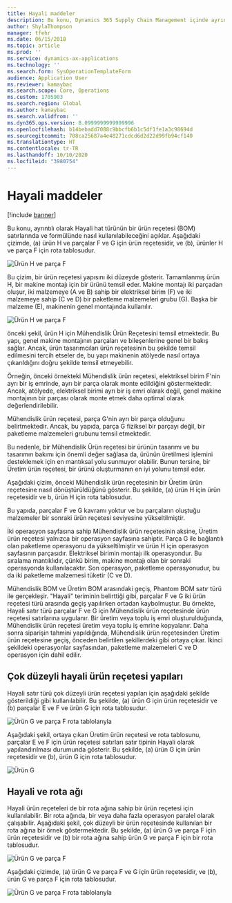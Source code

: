 ```yaml
---
title: Hayali maddeler
description: Bu konu, Dynamics 365 Supply Chain Management içinde ayrıntılı olarak Hayali hat türünün bir ürün reçetesi (BOM) satırlarında ve formülünde nasıl kullanılabileceğini açıklar.
author: ShylaThompson
manager: tfehr
ms.date: 06/15/2018
ms.topic: article
ms.prod: ''
ms.service: dynamics-ax-applications
ms.technology: ''
ms.search.form: SysOperationTemplateForm
audience: Application User
ms.reviewer: kamaybac
ms.search.scope: Core, Operations
ms.custom: 1705903
ms.search.region: Global
ms.author: kamaybac
ms.search.validfrom: ''
ms.dyn365.ops.version: 8.0999999999999996
ms.openlocfilehash: b14bebadd7088c9bbcfb6b1c5df1fe1a3c98694d
ms.sourcegitcommit: 708ca25687a4e48271cdcd6d2d22d99fb94cf140
ms.translationtype: HT
ms.contentlocale: tr-TR
ms.lasthandoff: 10/10/2020
ms.locfileid: "3980754"
---
```

# <a name="phantom-items"></a>Hayali maddeler

[!include [banner](../includes/banner.md)]

Bu konu, ayrıntılı olarak Hayali hat türünün bir ürün reçetesi (BOM) satırlarında ve formülünde nasıl kullanılabileceğini açıklar. Aşağıdaki çizimde, (a) ürün H ve parçalar F ve G için ürün reçetesidir, ve (b), ürünler H ve parça F için rota tablosudur.

![Ürün H ve parça F](media/product-H-part-F.png)


Bu çizim, bir ürün reçetesi yapısını iki düzeyde gösterir. Tamamlanmış ürün H, bir makine montajı için bir ürünü temsil eder. Makine montajı iki parçadan oluşur, iki malzemeye (A ve B) sahip bir elektriksel birim (F) ve iki malzemeye sahip (C ve D) bir paketleme malzemeleri grubu (G). Başka bir malzeme (E), makinenin genel montajında kullanılır.

![Ürün H ve parça F](media/product-H-part-B.png)

önceki şekil, ürün H için Mühendislik Ürün Reçetesini temsil etmektedir. Bu yapı, genel makine montajının parçaları ve bileşenlerine genel bir bakış sağlar. Ancak, ürün tasarımcıları ürün reçetesinin bu şekilde temsil edilmesini tercih etseler de, bu yapı makinenin atölyede nasıl ortaya çıkarıldığını doğru şekilde temsil etmeyebilir. 

Örneğin, önceki örnekteki Mühendislik ürün reçetesi, elektriksel birim F'nin ayrı bir iş emrinde, ayrı bir parça olarak monte edildiğini göstermektedir. Ancak, atölyede, elektriksel birimi ayrı bir iş emri olarak değil, genel makine montajının bir parçası olarak monte etmek daha optimal olarak değerlendirilebilir.

Mühendislik ürün reçetesi, parça G'nin ayrı bir parça olduğunu belirtmektedir. Ancak, bu yapıda, parça G fiziksel bir parçayı değil, bir paketleme malzemeleri grubunu temsil etmektedir. 

Bu nedenle, bir Mühendislik Ürün reçetesi bir ürünün tasarımı ve bu tasarımın bakımı için önemli değer sağlasa da, ürünün üretilmesi işlemini desteklemek için en mantıksal yolu sunmuyor olabilir. Bunun tersine, bir Üretim ürün reçetesi, bir ürünü oluşturmanın en iyi yolunu temsil eder.

Aşağıdaki çizim, önceki Mühendislik ürün reçetesinin bir Üretim ürün reçetesine nasıl dönüştürüldüğünü gösterir. Bu şekilde, (a) ürün H için ürün reçetesidir ve b, ürün H için rota tablosudur.

Bu yapıda, parçalar F ve G kavramı yoktur ve bu parçaların oluştuğu malzemeler bir sonraki ürün reçetesi seviyesine yükseltilmiştir. 

İki operasyon sayfasına sahip Mühendislik ürün reçetesinin aksine, Üretim ürün reçetesi yalnızca bir operasyon sayfasına sahiptir. Parça G ile bağlantılı olan paketleme operasyonu da yükseltilmiştir ve ürün H için operasyon sayfasının parçasıdır. Elektriksel birimin montajı ilk operasyondur. Bu sıralama mantıklıdır, çünkü birim, makine montajı olan bir sonraki operasyonda kullanılacaktır. Son operasyon, paketleme operasyonudur, bu da iki paketleme malzemesi tüketir (C ve D).

Mühendislik BOM ve Üretim BOM arasındaki geçiş, Phantom BOM satır türü ile gerçekleşir. "Hayali" teriminin belirttiği gibi, parçalar F ve G iki ürün reçetesi türü arasında geçiş yapılırken ortadan kaybolmuştur. Bu örnekte, Hayali satır türü parçalar F ve G için Mühendislik ürün reçetesinde ürün reçetesi satırlarına uygulanır. Bir üretim veya toplu iş emri oluşturulduğunda, Mühendislik ürün reçetesi üretim veya toplu iş emrine kopyalanır. Daha sonra siparişin tahmini yapıldığında, Mühendislik ürün reçetesinden Üretim ürün reçetesine geçiş, önceden belirtilen şekillerdeki gibi ortaya çıkar. İkinci şekildeki operasyonlar sayfasından, paketleme malzemeleri C ve D operasyon için dahil edilir. 

## <a name="multilevel-phantom-bom-structures"></a>Çok düzeyli hayali ürün reçetesi yapıları
Hayali satır türü çok düzeyli ürün reçetesi yapıları için aşağıdaki şekilde gösterildiği gibi kullanılabilir. Bu şekilde, (a) ürün G için ürün reçetesidir ve (b) parçalar E ve F ve ürün G için rota tablosudur. 

![Ürün G ve parça F rota tablolarıyla](media/product-G-route-sheet-G.png)


Aşağıdaki şekil, ortaya çıkan Üretim ürün reçetesi ve rota tablosunu, parçalar E ve F için ürün reçetesi satırları satır tipinin Hayali olarak yapılandırılması durumunda gösterir. Bu şekilde, (a) ürün G için ürün reçetesidir ve (b), ürün G için rota tablosudur.

![Ürün G](media/product-G.png)


## <a name="phantom-and-route-network"></a>Hayali ve rota ağı
Hayali ürün reçeteleri de bir rota ağına sahip bir ürün reçetesi için kullanılabilir. Bir rota ağında, bir veya daha fazla operasyon paralel olarak çalışabilir. Aşağıdaki şekil, çok düzeyli bir ürün reçetesinde kullanılan bir rota ağına bir örnek göstermektedir. Bu şekilde, (a) ürün G ve parça F için ürün reçetesidir ve (b) bir rota ağına sahip ürün G ve parça F için bir rota tablosudur.

![Ürün G ve parça F](media/product-G-part-F.png)


Aşağıdaki çizimde, (a) ürün G ve parça F ve G için ürün reçetesidir, ve (b), ürün G ve parça F için rota tablosudur.

![Ürün G ve parça F rota tablolarıyla](media/product-G-part-F-with-route-sheet.png)
